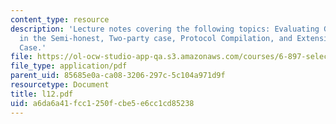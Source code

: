 ```yaml
---
content_type: resource
description: 'Lecture notes covering the following topics: Evaluating General Functionalities
  in the Semi-honest, Two-party case, Protocol Compilation, and Extension to the Multiparty
  Case.'
file: https://ol-ocw-studio-app-qa.s3.amazonaws.com/courses/6-897-selected-topics-in-cryptography-spring-2004/a6da6a41fcc1250fcbe5e6cc1cd85238_l12.pdf
file_type: application/pdf
parent_uid: 85685e0a-ca08-3206-297c-5c104a971d9f
resourcetype: Document
title: l12.pdf
uid: a6da6a41-fcc1-250f-cbe5-e6cc1cd85238
---
```

